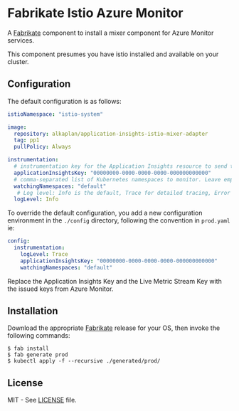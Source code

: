 # Fabrikate Istio Azure Monitor

A [Fabrikate](github.com/microsoft/fabrikate) component to install a mixer component for Azure Monitor services.

This component presumes you have istio installed and available on your cluster.

## Configuration

The default configuration is as follows:

```yaml
istioNamespace: "istio-system"

image:
  repository: alkaplan/application-insights-istio-mixer-adapter
  tag: pp1
  pullPolicy: Always

instrumentation:
  # instrumentation key for the Application Insights resource to send telemetry to
  applicationInsightsKey: "00000000-0000-0000-0000-000000000000"
  # comma-separated list of Kubernetes namespaces to monitor. Leave empty if all namespaces must be monitored
  watchingNamespaces: "default"
   # Log level: Info is the default, Trace for detailed tracing, Error for errors only
  logLevel: Info
```

To override the default configuration, you add a new configuration environment in the `./config` directory, following the convention in `prod.yaml` ie:

```yaml
config:
  instrumentation:
    logLevel: Trace
    applicationInsightsKey: "00000000-0000-0000-0000-000000000000"
    watchingNamespaces: "default"
```

Replace the Application Insights Key and the Live Metric Stream Key with the issued keys from Azure Monitor.

## Installation

Download the appropriate [Fabrikate](github.com/microsoft/fabrikate/releases) release for your OS, then invoke the following commands:

```
$ fab install
$ fab generate prod
$ kubectl apply -f --recursive ./generated/prod/
```

## License

MIT - See [LICENSE](./LICENSE) file.

